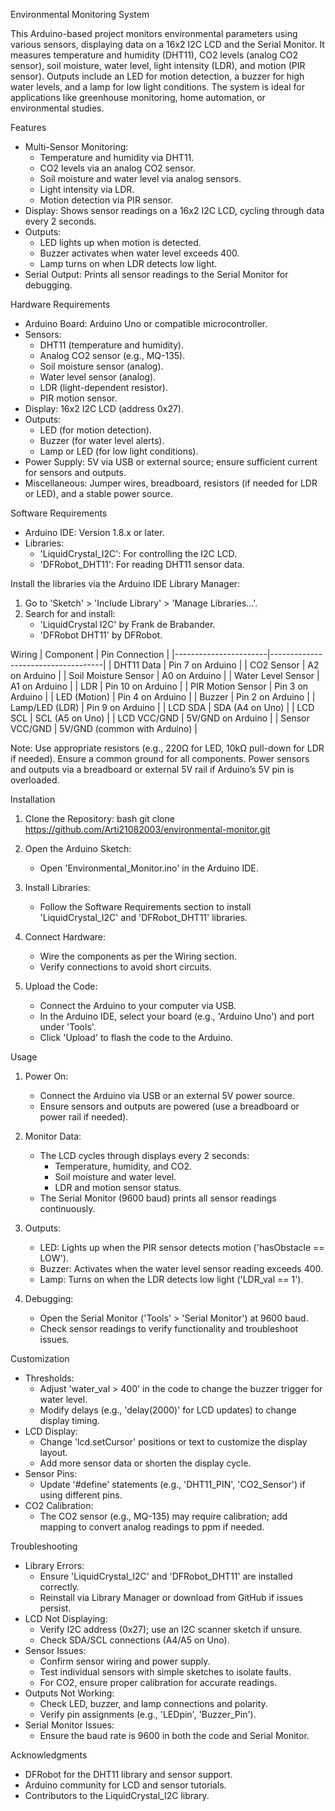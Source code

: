Environmental Monitoring System

This Arduino-based project monitors environmental parameters using various sensors, displaying data on a 16x2 I2C LCD and the Serial Monitor. It measures temperature and humidity (DHT11), CO2 levels (analog CO2 sensor), soil moisture, water level, light intensity (LDR), and motion (PIR sensor). Outputs include an LED for motion detection, a buzzer for high water levels, and a lamp for low light conditions. The system is ideal for applications like greenhouse monitoring, home automation, or environmental studies.

Features
- Multi-Sensor Monitoring:
  - Temperature and humidity via DHT11.
  - CO2 levels via an analog CO2 sensor.
  - Soil moisture and water level via analog sensors.
  - Light intensity via LDR.
  - Motion detection via PIR sensor.
- Display: Shows sensor readings on a 16x2 I2C LCD, cycling through data every 2 seconds.
- Outputs:
  - LED lights up when motion is detected.
  - Buzzer activates when water level exceeds 400.
  - Lamp turns on when LDR detects low light.
- Serial Output: Prints all sensor readings to the Serial Monitor for debugging.

Hardware Requirements
- Arduino Board: Arduino Uno or compatible microcontroller.
- Sensors:
  - DHT11 (temperature and humidity).
  - Analog CO2 sensor (e.g., MQ-135).
  - Soil moisture sensor (analog).
  - Water level sensor (analog).
  - LDR (light-dependent resistor).
  - PIR motion sensor.
- Display: 16x2 I2C LCD (address 0x27).
- Outputs:
  - LED (for motion detection).
  - Buzzer (for water level alerts).
  - Lamp or LED (for low light conditions).
- Power Supply: 5V via USB or external source; ensure sufficient current for sensors and outputs.
- Miscellaneous: Jumper wires, breadboard, resistors (if needed for LDR or LED), and a stable power source.

Software Requirements
- Arduino IDE: Version 1.8.x or later.
- Libraries:
  - 'LiquidCrystal_I2C': For controlling the I2C LCD.
  - 'DFRobot_DHT11': For reading DHT11 sensor data.

Install the libraries via the Arduino IDE Library Manager:
1. Go to 'Sketch' > 'Include Library' > 'Manage Libraries...'.
2. Search for and install:
   - 'LiquidCrystal I2C' by Frank de Brabander.
   - 'DFRobot DHT11' by DFRobot.

Wiring
| Component             | Pin Connection                     |
|-----------------------|------------------------------------|
| DHT11 Data            | Pin 7 on Arduino                  |
| CO2 Sensor            | A2 on Arduino                     |
| Soil Moisture Sensor  | A0 on Arduino                     |
| Water Level Sensor    | A1 on Arduino                     |
| LDR                   | Pin 10 on Arduino                 |
| PIR Motion Sensor     | Pin 3 on Arduino                  |
| LED (Motion)          | Pin 4 on Arduino                  |
| Buzzer                | Pin 2 on Arduino                  |
| Lamp/LED (LDR)        | Pin 9 on Arduino                  |
| LCD SDA               | SDA (A4 on Uno)                   |
| LCD SCL               | SCL (A5 on Uno)                   |
| LCD VCC/GND           | 5V/GND on Arduino                 |
| Sensor VCC/GND        | 5V/GND (common with Arduino)      |

Note: Use appropriate resistors (e.g., 220Ω for LED, 10kΩ pull-down for LDR if needed). Ensure a common ground for all components. Power sensors and outputs via a breadboard or external 5V rail if Arduino’s 5V pin is overloaded.

Installation
1. Clone the Repository:
   bash
   git clone https://github.com/Arti21082003/environmental-monitor.git

2. Open the Arduino Sketch:
   - Open 'Environmental_Monitor.ino' in the Arduino IDE.

3. Install Libraries:
   - Follow the Software Requirements section to install 'LiquidCrystal_I2C' and 'DFRobot_DHT11' libraries.

4. Connect Hardware:
   - Wire the components as per the Wiring section.
   - Verify connections to avoid short circuits.

5. Upload the Code:
   - Connect the Arduino to your computer via USB.
   - In the Arduino IDE, select your board (e.g., 'Arduino Uno') and port under 'Tools'.
   - Click 'Upload' to flash the code to the Arduino.

Usage
1. Power On:
   - Connect the Arduino via USB or an external 5V power source.
   - Ensure sensors and outputs are powered (use a breadboard or power rail if needed).

2. Monitor Data:
   - The LCD cycles through displays every 2 seconds:
     - Temperature, humidity, and CO2.
     - Soil moisture and water level.
     - LDR and motion sensor status.
   - The Serial Monitor (9600 baud) prints all sensor readings continuously.

3. Outputs:
   - LED: Lights up when the PIR sensor detects motion ('hasObstacle == LOW').
   - Buzzer: Activates when the water level sensor reading exceeds 400.
   - Lamp: Turns on when the LDR detects low light ('LDR_val == 1').

4. Debugging:
   - Open the Serial Monitor ('Tools' > 'Serial Monitor') at 9600 baud.
   - Check sensor readings to verify functionality and troubleshoot issues.

Customization
- Thresholds:
  - Adjust 'water_val > 400' in the code to change the buzzer trigger for water level.
  - Modify delays (e.g., 'delay(2000)' for LCD updates) to change display timing.
- LCD Display:
  - Change 'lcd.setCursor' positions or text to customize the display layout.
  - Add more sensor data or shorten the display cycle.
- Sensor Pins:
  - Update '#define' statements (e.g., 'DHT11_PIN', 'CO2_Sensor') if using different pins.
- CO2 Calibration:
  - The CO2 sensor (e.g., MQ-135) may require calibration; add mapping to convert analog readings to ppm if needed.

Troubleshooting
- Library Errors:
  - Ensure 'LiquidCrystal_I2C' and 'DFRobot_DHT11' are installed correctly.
  - Reinstall via Library Manager or download from GitHub if issues persist.
- LCD Not Displaying:
  - Verify I2C address (0x27); use an I2C scanner sketch if unsure.
  - Check SDA/SCL connections (A4/A5 on Uno).
- Sensor Issues:
  - Confirm sensor wiring and power supply.
  - Test individual sensors with simple sketches to isolate faults.
  - For CO2, ensure proper calibration for accurate readings.
- Outputs Not Working:
  - Check LED, buzzer, and lamp connections and polarity.
  - Verify pin assignments (e.g., 'LEDpin', 'Buzzer_Pin').
- Serial Monitor Issues:
  - Ensure the baud rate is 9600 in both the code and Serial Monitor.

Acknowledgments
- DFRobot for the DHT11 library and sensor support.
- Arduino community for LCD and sensor tutorials.
- Contributors to the LiquidCrystal_I2C library.
